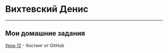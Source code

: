 # Вихтевский Денис
***
## Мои домашние задания

[Урок 12](https://vikhtevsky.github.io/lesson_12/src/ "урок 12") - Хостинг от GitHub
